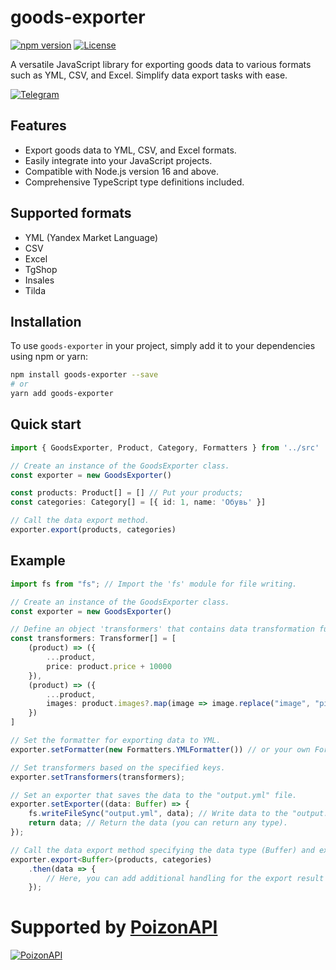 # goods-exporter

[![npm version](https://badge.fury.io/js/goods-exporter.svg)](https://badge.fury.io/js/goods-exporter)
[![License](https://img.shields.io/badge/license-MIT-green)](https://github.com/Bagi4-source/goods-converter/blob/main/LICENSE)

A versatile JavaScript library for exporting goods data to various formats such as YML, CSV, and Excel. Simplify data
export tasks with ease.

[![Telegram](https://img.shields.io/badge/Telegram-%40goods_exporter-blue?logo=telegram)](https://t.me/+gGHmBC8VZ4BjYjZi)

## Features

- Export goods data to YML, CSV, and Excel formats.
- Easily integrate into your JavaScript projects.
- Compatible with Node.js version 16 and above.
- Comprehensive TypeScript type definitions included.

## Supported formats

- YML (Yandex Market Language)
- CSV
- Excel
- TgShop
- Insales
- Tilda

## Installation

To use `goods-exporter` in your project, simply add it to your dependencies using npm or yarn:

```bash
npm install goods-exporter --save
# or
yarn add goods-exporter
```

## Quick start

```typescript
import { GoodsExporter, Product, Category, Formatters } from '../src'

// Create an instance of the GoodsExporter class.
const exporter = new GoodsExporter()

const products: Product[] = [] // Put your products;
const categories: Category[] = [{ id: 1, name: 'Обувь' }]

// Call the data export method.
exporter.export(products, categories)
```

## Example

```typescript
import fs from "fs"; // Import the 'fs' module for file writing.

// Create an instance of the GoodsExporter class.
const exporter = new GoodsExporter()

// Define an object 'transformers' that contains data transformation functions.
const transformers: Transformer[] = [
    (product) => ({
        ...product,
        price: product.price + 10000
    }),
    (product) => ({
        ...product,
        images: product.images?.map(image => image.replace("image", "pic"))
    })
]

// Set the formatter for exporting data to YML.
exporter.setFormatter(new Formatters.YMLFormatter()) // or your own Formatter;

// Set transformers based on the specified keys.
exporter.setTransformers(transformers);

// Set an exporter that saves the data to the "output.yml" file.
exporter.setExporter((data: Buffer) => {
    fs.writeFileSync("output.yml", data); // Write data to the "output.yml" file.
    return data; // Return the data (you can return any type).
});

// Call the data export method specifying the data type (Buffer) and expect the result as a promise.
exporter.export<Buffer>(products, categories)
    .then(data => {
        // Here, you can add additional handling for the export result if needed.
    });
```

# Supported by [PoizonAPI](https://t.me/PoizonAPI) 
[![PoizonAPI](https://i.ibb.co/HBbTpp0/Group-1.png)](https://t.me/PoizonAPI)

